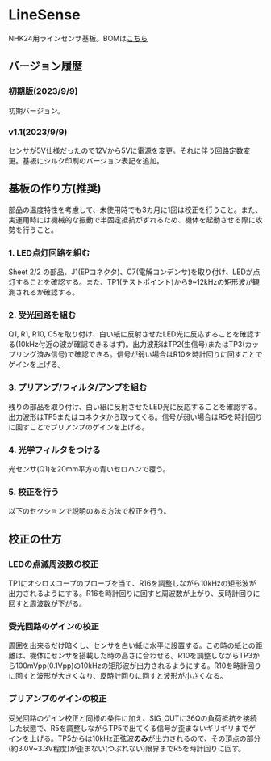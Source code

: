 # LineSense
NHK24用ラインセンサ基板。BOMは[こちら](https://docs.google.com/spreadsheets/d/12akROPWRgP_KYzk62EP3h0m6oYP8IBUy/edit?usp=sharing&ouid=100044542046978284478&rtpof=true&sd=true)

## バージョン履歴
### 初期版(2023/9/9)
初期バージョン。
### v1.1(2023/9/9)
センサが5V仕様だったので12Vから5Vに電源を変更。それに伴う回路定数変更。基板にシルク印刷のバージョン表記を追加。

## 基板の作り方(推奨)
部品の温度特性を考慮して、未使用時でも3カ月に1回は校正を行うこと。また、実運用時には機械的な振動で半固定抵抗がずれるため、機体を起動させる際に攻勢を行うこと。

### 1. LED点灯回路を組む
Sheet 2/2 の部品、J1(EPコネクタ)、C7(電解コンデンサ)を取り付け、LEDが点灯することを確認する。また、TP1(テストポイント)から9~12kHzの矩形波が観測されるか確認する。

### 2. 受光回路を組む
Q1, R1, R10, C5を取り付け、白い紙に反射させたLED光に反応することを確認する(10kHz付近の波が確認できるはず)。出力波形はTP2(生信号)またはTP3(カップリング済み信号)で確認できる。信号が弱い場合はR10を時計回りに回すことでゲインを上げる。

### 3. プリアンプ/フィルタ/アンプを組む
残りの部品を取り付け、白い紙に反射させたLED光に反応することを確認する。出力波形はTP5またはコネクタから取ってくる。信号が弱い場合はR5を時計回りに回すことでプリアンプのゲインを上げる。

### 4. 光学フィルタをつける
光センサ(Q1)を20mm平方の青いセロハンで覆う。

### 5. 校正を行う
以下のセクションで説明のある方法で校正を行う。

## 校正の仕方
### LEDの点滅周波数の校正
TP1にオシロスコープのプローブを当て、R16を調整しながら10kHzの矩形波が出力されるようにする。R16を時計回りに回すと周波数が上がり、反時計回りに回すと周波数が下がる。

### 受光回路のゲインの校正
周囲を出来るだけ暗くし、センサを白い紙に水平に設置する。この時の紙との距離は、機体にセンサを搭載した時の高さに合わせる。R10を調整しながらTP3から100mVpp(0.1Vpp)の10kHzの矩形波が出力されるようにする。R10を時計回りに回すと波形が大きくなり、反時計回りに回すと波形が小さくなる。

### プリアンプのゲインの校正
受光回路のゲイン校正と同様の条件に加え、SIG_OUTに36Ωの負荷抵抗を接続した状態で、R5を調整しながらTP5で出てくる信号が歪まないギリギリまでゲインを上げる。TP5からは10kHz正弦波**のみ**が出力されるので、その頂点の部分(約3.0V~3.3V程度)が歪まない(つぶれない)限界までR5を時計回りに回す。